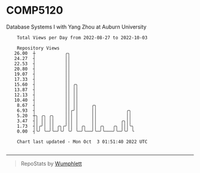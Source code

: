 # COMP5120
Database Systems I with Yang Zhou at Auburn University

```
    Total Views per Day from 2022-08-27 to 2022-10-03

    Repository Views
   26.00  ┼           ╭╮
   24.27  ┤           ││
   22.53  ┤           ││
   20.80  ┤           ││
   19.07  ┤           ││
   17.33  ┤           ││
   15.60  ┤           ││ ╭╮
   13.87  ┤           ││ ││
   12.13  ┤           ││ ││
   10.40  ┤           ││ ││
    8.67  ┤           ││ ││     ╭╮
    6.93  ┤           ││╭╯│     ││           ╭╮
    5.20  ┼╮ ╭╮ ╭╮    │││ │     ││           ││
    3.47  ┤│ ││ ││    │││ │     ││         ╭╮││
    1.73  ┤│╭╯│ ││ ╭╮╭╯││ │ ╭╮  ││ ╭╮   ╭╮ │││╰╮
    0.00  ┤╰╯ ╰─╯╰─╯╰╯ ╰╯ ╰─╯╰──╯╰─╯╰───╯╰─╯╰╯ ╰

    Chart last updated - Mon Oct  3 01:51:40 2022 UTC
    
```

---

> RepoStats by [Wumphlett](https://github.com/Wumphlett)
